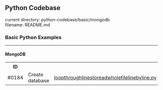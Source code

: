 ## Python Codebase

current directory: python-codebase/basic/mongodb  
filename: README.md  

### Basic Python Examples
----
#### MongoDB

<table>
  <th>ID</th>
  <th></th>
  <th></th>
  <th>Status</th>
<tr>
  <td>#0184</td>
  <td>Create database</td>
  <td><a href="loopthroughlinestoreadwholefilelinebyline.py">loopthroughlinestoreadwholefilelinebyline.py</a></td>
  <td>Available</td>
</tr>
</table>
